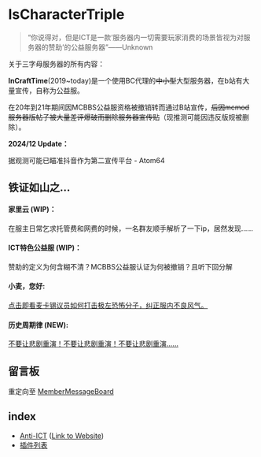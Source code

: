# IsCharacterTriple
>“你说得对，但是ICT是一款‘服务器内一切需要玩家消费的场景皆视为对服务器的赞助’的公益服务器”——Unknown


关于三字母服务器的所有内容：

**InCraftTime**(2019~today)是一个使用BC代理的~~中小型~~大型服务器，在b站有大量宣传，自称为公益服。

在20年到21年期间因MCBBS公益服资格被撤销转而通过B站宣传，~~后因mcmod服务器版帖子被大量差评爆破而删除服务器宣传贴~~（现推测可能因违反版规被删除）。

**2024/12 Update：**

据观测可能已瞄准抖音作为第二宣传平台 - Atom64

## 铁证如山之...
#### **家里云** (WIP)：
在服主日常乞求托管费和网费的时候，一名群友顺手解析了一下ip，居然发现......
#### **ICT特色公益服** (WIP)：
赞助的定义为何含糊不清？MCBBS公益服认证为何被撤销？且听下回分解
#### **小麦，您好**:
[点击即看麦卡锡议员如何打击极左恐怖分子，纠正服内不良风气。](https://github.com/IsCharacterTriple/IsCharacterTriple/blob/main/IMG/Evidence/McCarthyism/README.md)
#### **历史周期律** (NEW):
[不要让悲剧重演！不要让悲剧重演！不要让悲剧重演......
](https://github.com/IsCharacterTriple/IsCharacterTriple/blob/main/IMG/Evidence/Plink.png)
## 留言板

重定向至 [MemberMessageBoard](https://github.com/IsCharacterTriple/IsCharacterTriple/blob/main/MemberMessageBoard.md)

## index
- [Anti-ICT](https://github.com/IsCharacterTriple/anti-ict-backup) ([Link to Website](https://pan90.github.io/anti-ict/))
- [插件列表](ServerInfo.MD##插件列表)
